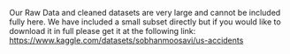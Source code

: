 Our Raw Data and cleaned datasets are very large and cannot be included fully here. We have included a small subset directly 
but if you would like to download it in full please get it at the following link: https://www.kaggle.com/datasets/sobhanmoosavi/us-accidents